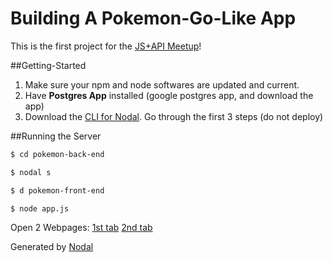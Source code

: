 # Building A Pokemon-Go-Like App

This is the first project for the [JS+API Meetup](https://www.meetup.com/meetup-group-PfwmIfKG/)!  

##Getting-Started
1) Make sure your npm and node softwares are updated and current.  
2) Have **Postgres App** installed (google postgres app, and download the app)
3) Download the [CLI for Nodal](https://www.polybit.com/docs/tutorials/getting-started).  Go through the first 3 steps (do not deploy)

##Running the Server
```sh
$ cd pokemon-back-end
```
```sh
$ nodal s
```
```sh
$ d pokemon-front-end
```
```sh
$ node app.js
```

Open 2 Webpages:
[1st tab](http://localhost:9000/pokemonmap.htm)
[2nd tab](http://localhost:3000/pokemon_jsons)

Generated by [Nodal](http://nodaljs.com)
